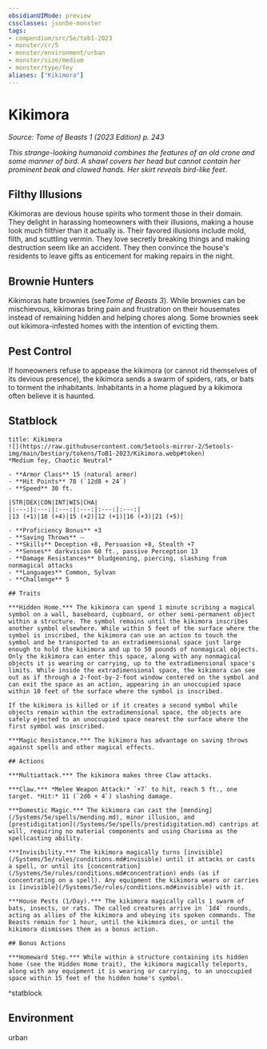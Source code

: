 ```yaml
---
obsidianUIMode: preview
cssclasses: json5e-monster
tags:
- compendium/src/5e/tob1-2023
- monster/cr/5
- monster/environment/urban
- monster/size/medium
- monster/type/fey
aliases: ["Kikimora"]
---
```

# Kikimora
*Source: Tome of Beasts 1 (2023 Edition) p. 243*  

*This strange-looking humanoid combines the features of an old crone and some manner of bird. A shawl covers her head but cannot contain her prominent beak and clawed hands. Her skirt reveals bird-like feet*.

## Filthy Illusions

Kikimoras are devious house spirits who torment those in their domain. They delight in harassing homeowners with their illusions, making a house look much filthier than it actually is. Their favored illusions include mold, filth, and scuttling vermin. They love secretly breaking things and making destruction seem like an accident. They then convince the house's residents to leave gifts as enticement for making repairs in the night.

## Brownie Hunters

Kikimoras hate brownies (see*Tome of Beasts 3*). While brownies can be mischievous, kikimoras bring pain and frustration on their housemates instead of remaining hidden and helping chores along. Some brownies seek out kikimora-infested homes with the intention of evicting them.

## Pest Control

If homeowners refuse to appease the kikimora (or cannot rid themselves of its devious presence), the kikimora sends a swarm of spiders, rats, or bats to torment the inhabitants. Inhabitants in a home plagued by a kikimora often believe it is haunted.

## Statblock

```ad-statblock
title: Kikimora
![](https://raw.githubusercontent.com/5etools-mirror-2/5etools-img/main/bestiary/tokens/ToB1-2023/Kikimora.webp#token)
*Medium fey, Chaotic Neutral*

- **Armor Class** 15 (natural armor)
- **Hit Points** 78 (`12d8 + 24`)
- **Speed** 30 ft.

|STR|DEX|CON|INT|WIS|CHA|
|:---:|:---:|:---:|:---:|:---:|:---:|
|13 (+1)|18 (+4)|15 (+2)|12 (+1)|16 (+3)|21 (+5)|

- **Proficiency Bonus** +3
- **Saving Throws** ⏤
- **Skills** Deception +8, Persuasion +8, Stealth +7
- **Senses** darkvision 60 ft., passive Perception 13
- **Damage Resistances** bludgeoning, piercing, slashing from nonmagical attacks
- **Languages** Common, Sylvan
- **Challenge** 5

## Traits

***Hidden Home.*** The kikimora can spend 1 minute scribing a magical symbol on a wall, baseboard, cupboard, or other semi‑permanent object within a structure. The symbol remains until the kikimora inscribes another symbol elsewhere. While within 5 feet of the surface where the symbol is inscribed, the kikimora can use an action to touch the symbol and be transported to an extradimensional space just large enough to hold the kikimora and up to 50 pounds of nonmagical objects. Only the kikimora can enter this space, along with any nonmagical objects it is wearing or carrying, up to the extradimensional space's limits. While inside the extradimensional space, the kikimora can see out as if through a 2-foot-by-2-foot window centered on the symbol and can exit the space as an action, appearing in an unoccupied space within 10 feet of the surface where the symbol is inscribed.

If the kikimora is killed or if it creates a second symbol while objects remain within the extradimensional space, the objects are safely ejected to an unoccupied space nearest the surface where the first symbol was inscribed.

***Magic Resistance.*** The kikimora has advantage on saving throws against spells and other magical effects.

## Actions

***Multiattack.*** The kikimora makes three Claw attacks.

***Claw.*** *Melee Weapon Attack:* `+7` to hit, reach 5 ft., one target. *Hit:* 11 (`2d6 + 4`) slashing damage.

***Domestic Magic.*** The kikimora can cast the [mending](/Systems/5e/spells/mending.md), minor illusion, and [prestidigitation](/Systems/5e/spells/prestidigitation.md) cantrips at will, requiring no material components and using Charisma as the spellcasting ability.

***Invisibility.*** The kikimora magically turns [invisible](/Systems/5e/rules/conditions.md#invisible) until it attacks or casts a spell, or until its [concentration](/Systems/5e/rules/conditions.md#concentration) ends (as if concentrating on a spell). Any equipment the kikimora wears or carries is [invisible](/Systems/5e/rules/conditions.md#invisible) with it.

***House Pests (1/Day).*** The kikimora magically calls 1 swarm of bats, insects, or rats. The called creatures arrive in `1d4` rounds, acting as allies of the kikimora and obeying its spoken commands. The Beasts remain for 1 hour, until the kikimora dies, or until the kikimora dismisses them as a bonus action.

## Bonus Actions

***Homeward Step.*** While within a structure containing its hidden home (see the Hidden Home trait), the kikimora magically teleports, along with any equipment it is wearing or carrying, to an unoccupied space within 15 feet of the hidden home's symbol.
```
^statblock

## Environment

urban